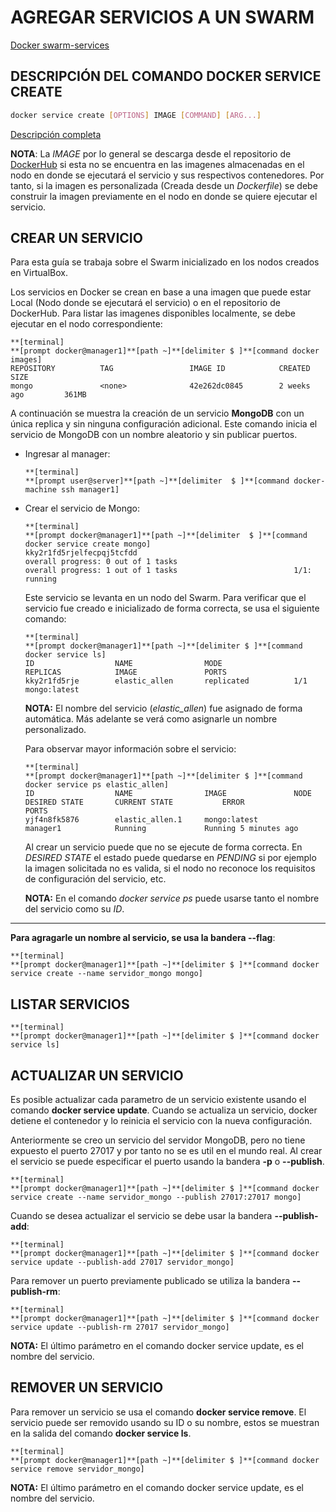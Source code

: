 # AGREGAR SERVICIOS A UN SWARM

[Docker swarm-services](https://docs.docker.com/engine/swarm/services/)

## DESCRIPCIÓN DEL COMANDO DOCKER SERVICE CREATE

```bash
docker service create [OPTIONS] IMAGE [COMMAND] [ARG...]
```

[Descripción completa](https://docs.docker.com/engine/reference/commandline/service_create/)

**NOTA**: La _IMAGE_ por lo general se descarga desde el repositorio de [DockerHub](https://hub.docker.com/) si esta no se encuentra en las imagenes almacenadas en el nodo en donde se ejecutará el servicio y sus respectivos contenedores. Por tanto, si la imagen es personalizada \(Creada desde un _Dockerfile_\) se debe construir la imagen previamente en el nodo en donde se quiere ejecutar el servicio.

## CREAR UN SERVICIO

Para esta guía se trabaja sobre el Swarm inicializado en los nodos creados en VirtualBox.

Los servicios en Docker se crean en base a una imagen que puede estar Local \(Nodo donde se ejecutará el servicio\) o en el repositorio de DockerHub. Para listar las imagenes disponibles localmente, se debe ejecutar en el nodo correspondiente:

```
**[terminal]
**[prompt docker@manager1]**[path ~]**[delimiter $ ]**[command docker images]
REPOSITORY          TAG                 IMAGE ID            CREATED             SIZE
mongo               <none>              42e262dc0845        2 weeks ago         361MB
```

A continuación se muestra la creación de un servicio **MongoDB** con un única replica y sin ninguna configuración adicional. Este comando inicia el servicio de MongoDB con un nombre aleatorio y sin publicar puertos.

* Ingresar al manager:

  ```
  **[terminal]
  **[prompt user@server]**[path ~]**[delimiter  $ ]**[command docker-machine ssh manager1]
  ```

* Crear el servicio de Mongo:

  ```
  **[terminal]
  **[prompt docker@manager1]**[path ~]**[delimiter  $ ]**[command docker service create mongo]
  kky2r1fd5rjelfecpqj5tcfdd
  overall progress: 0 out of 1 tasks
  overall progress: 1 out of 1 tasks                          1/1: running
  ```

  Este servicio se levanta en un nodo del Swarm. Para verificar que el servicio fue creado e inicializado de forma correcta, se usa el siguiente comando:

  ```
  **[terminal]
  **[prompt docker@manager1]**[path ~]**[delimiter $ ]**[command docker service ls]
  ID                  NAME                MODE                REPLICAS            IMAGE               PORTS
  kky2r1fd5rje        elastic_allen       replicated          1/1                 mongo:latest
  ```

  **NOTA:** El nombre del servicio \(_elastic\_allen_\) fue asignado de forma automática. Más adelante se verá como asignarle un nombre personalizado.

  Para observar mayor información sobre el servicio:

  ```
  **[terminal]
  **[prompt docker@manager1]**[path ~]**[delimiter $ ]**[command docker service ps elastic_allen]
  ID                  NAME                IMAGE               NODE                DESIRED STATE       CURRENT STATE           ERROR               PORTS
  yjf4n8fk5876        elastic_allen.1     mongo:latest        manager1            Running             Running 5 minutes ago
  ```

  Al crear un servicio puede que no se ejecute de forma correcta. En _DESIRED STATE_ el estado puede quedarse en _PENDING_ si por ejemplo la imagen solicitada no es valida, si el nodo no reconoce los requisitos de configuración del servicio, etc.

  **NOTA:** En el comando _docker service ps_ puede usarse tanto el nombre del servicio como su _ID_.

---
  
**Para agragarle un nombre al servicio, se usa la bandera --flag**:

```
**[terminal]
**[prompt docker@manager1]**[path ~]**[delimiter $ ]**[command docker service create --name servidor_mongo mongo]
```

## LISTAR SERVICIOS

```
**[terminal]
**[prompt docker@manager1]**[path ~]**[delimiter $ ]**[command docker service ls]
```

## ACTUALIZAR UN SERVICIO

Es posible actualizar cada parametro de un servicio existente usando el comando **docker service update**. Cuando se actualiza un servicio, docker detiene el contenedor y lo reinicia el servicio con la nueva configuración.

Anteriormente se creo un servicio del servidor MongoDB, pero no tiene expuesto el puerto 27017 y por tanto no se es util en el mundo real. Al crear el servicio se puede especificar el puerto usando la bandera **-p** o **--publish**.

```
**[terminal]
**[prompt docker@manager1]**[path ~]**[delimiter $ ]**[command docker service create --name servidor_mongo --publish 27017:27017 mongo]
```

Cuando se desea actualizar el servicio se debe usar la bandera **--publish-add**:

```
**[terminal]
**[prompt docker@manager1]**[path ~]**[delimiter $ ]**[command docker service update --publish-add 27017 servidor_mongo]
```

Para remover un puerto previamente publicado se utiliza la bandera **--publish-rm**:

```
**[terminal]
**[prompt docker@manager1]**[path ~]**[delimiter $ ]**[command docker service update --publish-rm 27017 servidor_mongo]
```

**NOTA:** El último parámetro en el comando docker service update, es el nombre del servicio.

## REMOVER UN SERVICIO

Para remover un servicio se usa el comando **docker service remove**. El servicio puede ser removido usando su ID o su nombre, estos se muestran en la salida del comando **docker service ls**.

```
**[terminal]
**[prompt docker@manager1]**[path ~]**[delimiter $ ]**[command docker service remove servidor_mongo]
```

**NOTA:** El último parámetro en el comando docker service update, es el nombre del servicio.

